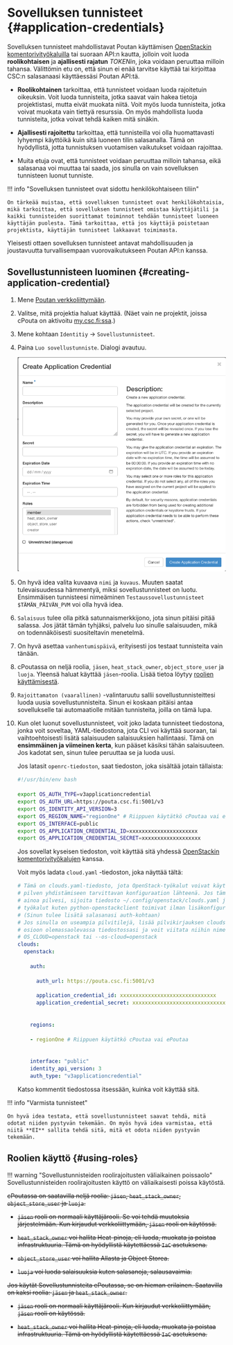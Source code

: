 # Sovelluksen tunnisteet {#application-credentials}

Sovelluksen tunnisteet mahdollistavat Poutan käyttämisen [OpenStackin komentorivityökaluilla](command-line-tools.md) tai suoraan API:n kautta, jolloin voit luoda **roolikohtaisen** ja **ajallisesti rajatun** _TOKENin_, joka voidaan peruuttaa milloin tahansa. Välittömin etu on, että sinun ei enää tarvitse käyttää tai kirjoittaa CSC:n salasanaasi käyttäessäsi Poutan API:tä.

* **Roolikohtainen** tarkoittaa, että tunnisteet voidaan luoda rajoitetuin oikeuksin. Voit luoda tunnisteita, jotka saavat vain hakea tietoja projektistasi, mutta eivät muokata niitä. Voit myös luoda tunnisteita, jotka voivat muokata vain tiettyä resurssia. On myös mahdollista luoda tunnisteita, jotka voivat tehdä kaiken mitä sinäkin.

* **Ajallisesti rajoitettu** tarkoittaa, että tunnisteilla voi olla huomattavasti lyhyempi käyttöikä kuin sitä luoneen tilin salasanalla. Tämä on hyödyllistä, jotta tunnistuksen vuotamisen vaikutukset voidaan rajoittaa.

* Muita etuja ovat, että tunnisteet voidaan peruuttaa milloin tahansa, eikä salasanaa voi muuttaa tai saada, jos sinulla on vain sovelluksen tunnisteen luonut tunniste.

!!! info "Sovelluksen tunnisteet ovat sidottu henkilökohtaiseen tiliin"

    On tärkeää muistaa, että sovelluksen tunnisteet ovat henkilökohtaisia, mikä tarkoittaa, että sovelluksen tunnisteet omistaa käyttäjätili ja kaikki tunnisteiden suorittamat toiminnot tehdään tunnisteet luoneen käyttäjän puolesta. Tämä tarkoittaa, että jos käyttäjä poistetaan projektista, käyttäjän tunnisteet lakkaavat toimimasta.

Yleisesti ottaen sovelluksen tunnisteet antavat mahdollisuuden ja joustavuutta turvallisempaan vuorovaikutukseen Poutan API:n kanssa.

## Sovellustunnisteen luominen {#creating-application-credential}

1. Mene [Poutan verkkoliittymään](https://pouta.csc.fi/).
2. Valitse, mitä projektia haluat käyttää. (Näet vain ne projektit, joissa cPouta on aktivoitu [my.csc.fi:ssa](https://my.csc.fi).)
3. Mene kohtaan `Identitiy` -> `Sovellustunnisteet`.
4. Paina `Luo sovellustunniste`. Dialogi avautuu.

    ![Create Application Credential cPouta](../../img/create-application-credential-cpouta.png)

5. On hyvä idea valita kuvaava `nimi` ja `kuvaus`. Muuten saatat tulevaisuudessa hämmentyä, miksi sovellustunnisteet on luotu. Ensimmäisen tunnisteesi nimeäminen `Testaussovellustunnisteet $TÄMÄN_PÄIVÄN_PVM` voi olla hyvä idea.
6. `Salaisuus` tulee olla pitkä satunnaismerkkijono, jota sinun pitäisi pitää salassa. Jos jätät tämän tyhjäksi, palvelu luo sinulle salaisuuden, mikä on todennäköisesti suositeltavin menetelmä.
7. On hyvä asettaa `vanhentumispäivä`, erityisesti jos testaat tunnisteita vain tänään.
8. cPoutassa on neljä roolia, `jäsen`, `heat_stack_owner`, `object_store_user` ja `luoja`. Yleensä haluat käyttää `jäsen`-roolia. Lisää tietoa löytyy [roolien käyttämisestä](#using-roles).
9. `Rajoittamaton (vaarallinen)` -valintaruutu sallii sovellustunnisteittesi luoda uusia sovellustunnisteita. Sinun ei koskaan pitäisi antaa sovellukselle tai automaatiolle mitään tunnisteita, joilla on tämä lupa.
10. Kun olet luonut sovellustunnisteet, voit joko ladata tunnisteet tiedostona, jonka voit soveltaa, YAML-tiedostona, jota CLI voi käyttää suoraan, tai vaihtoehtoisesti lisätä salaisuuden salaisuuksien hallintaasi. Tämä on **ensimmäinen ja viimeinen kerta**, kun pääset käsiksi tähän salaisuuteen. Jos kadotat sen, sinun tulee peruuttaa se ja luoda uusi.

    Jos latasit `openrc-tiedoston`, saat tiedoston, joka sisältää jotain tällaista:

    ```bash
    #!/usr/bin/env bash

    export OS_AUTH_TYPE=v3applicationcredential
    export OS_AUTH_URL=https://pouta.csc.fi:5001/v3
    export OS_IDENTITY_API_VERSION=3
    export OS_REGION_NAME="regionOne" # Riippuen käytätkö cPoutaa vai ePoutaa
    export OS_INTERFACE=public
    export OS_APPLICATION_CREDENTIAL_ID=xxxxxxxxxxxxxxxxxxxxxx
    export OS_APPLICATION_CREDENTIAL_SECRET=xxxxxxxxxxxxxxxxxxx
    ```

    Jos sovellat kyseisen tiedoston, voit käyttää sitä yhdessä [OpenStackin komentorivityökalujen](command-line-tools.md) kanssa.

    Voit myös ladata `cloud.yaml` -tiedoston, joka näyttää tältä:

    ```yaml
    # Tämä on clouds.yaml-tiedosto, jota OpenStack-työkalut voivat käyttää
    # pilven yhdistämiseen tarvittavan konfiguraation lähteenä. Jos tämä on
    # ainoa pilvesi, sijoita tiedosto ~/.config/openstack/clouds.yaml ja
    # työkalut kuten python-openstackclient toimivat ilman lisäkonfiguraatiota.
    # (Sinun tulee lisätä salasanasi auth-kohtaan)
    # Jos sinulla on useampia pilvitilejä, lisää pilvikirjauksen clouds-
    # osioon olemassaolevassa tiedostossasi ja voit viitata niihin nimellä
    # OS_CLOUD=openstack tai --os-cloud=openstack
    clouds:
      openstack:
        
        auth:
          
          auth_url: https://pouta.csc.fi:5001/v3
          
          application_credential_id: xxxxxxxxxxxxxxxxxxxxxxxxxxxxxxx 
          application_credential_secret: xxxxxxxxxxxxxxxxxxxxxxxxxxxxxxxx 
        
          
        regions:
            
        - regionOne # Riippuen käytätkö cPoutaa vai ePoutaa
            
          
        interface: "public"
        identity_api_version: 3
        auth_type: "v3applicationcredential"
    ```

    Katso kommentit tiedostossa itsessään, kuinka voit käyttää sitä.

!!! info "Varmista tunnisteet"

    On hyvä idea testata, että sovellustunnisteet saavat tehdä, mitä odotat niiden pystyvän tekemään. On myös hyvä idea varmistaa, että niitä **EI** sallita tehdä sitä, mitä et odota niiden pystyvän tekemään.

## Roolien käyttö {#using-roles}

!!! warning "Sovellustunnisteiden roolirajoitusten väliaikainen poissaolo"
    Sovellustunnisteiden roolirajoitusten käyttö on väliaikaisesti poissa käytöstä.


<del> cPoutassa on saatavilla neljä roolia: `jäsen`, `heat_stack_owner`, `object_store_user` ja `luoja`.


* <del> `jäsen` rooli on normaali käyttäjärooli. Se voi tehdä muutoksia järjestelmään. Kun kirjaudut verkkoliittymään, `jäsen` rooli on käytössä.

* <del> `heat_stack_owner` voi hallita Heat-pinoja, eli luoda, muokata ja poistaa infrastruktuuria. Tämä on hyödyllistä käytettäessä `IaC` asetuksena. 

* <del> `object_store_user` voi hallita Allasta ja Object Storea.

* <del> `luoja` voi luoda salaisuuksia kuten salasanoja, salausavaimia.

<del> Jos käytät Sovellustunnisteita ePoutassa, se on hieman erilainen. Saatavilla on kaksi roolia: `jäsen` ja `heat_stack_owner`.

* <del> `jäsen` rooli on normaali käyttäjärooli. Kun kirjaudut verkkoliittymään, `jäsen` rooli on käytössä.

* <del> `heat_stack_owner` voi hallita Heat-pinoja, eli luoda, muokata ja poistaa infrastruktuuria. Tämä on hyödyllistä käytettäessä `IaC` asetuksena.